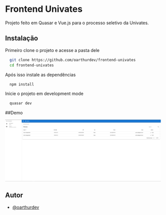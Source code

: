 # Frontend Univates

Projeto feito em Quasar e Vue.js para o processo seletivo da Univates.

## Instalação

Primeiro clone o projeto e acesse a pasta dele

```bash
  git clone https://github.com/oarthurdev/frontend-univates
  cd frontend-univates
```

Após isso instale as dependências

```bash
  npm install
```

Inicie o projeto em development mode

```bash
  quasar dev
```

##Demo

![Frontend Univates](/assets/univates-demo.png)

## Autor

- [@oarthurdev](https://www.github.com/oarthurdev)
